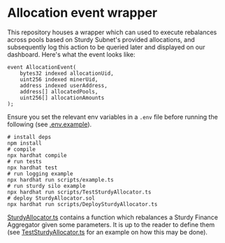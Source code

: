 # Allocation event wrapper

This repository houses a wrapper which can used to execute rebalances across pools based on Sturdy Subnet's provided allocations, and subsequently log this action to be queried later and displayed on our dashboard. Here's what the event looks like:

```solidity
event AllocationEvent(
    bytes32 indexed allocationUid,
    uint256 indexed minerUid,
    address indexed userAddress,
    address[] allocatedPools,
    uint256[] allocationAmounts
);
```

Ensure you set the relevant env variables in a `.env` file before running the following (see [.env.example](.env.example)).

```shell
# install deps
npm install
# compile
npx hardhat compile
# run tests
npx hardhat test
# run logging example
npx hardhat run scripts/example.ts
# run sturdy silo example
npx hardhat run scripts/TestSturdyAllocator.ts
# deploy SturdyAllocator.sol
npx hardhat run scripts/DeploySturdyAllocator.ts
```

[SturdyAllocator.ts](scripts/SturdyAllocator.ts) contains a function which rebalances a Sturdy Finance Aggregator given some parameters. It is up to the reader to define them (see [TestSturdyAllocator.ts](scripts/TestSturdyAllocator.ts) for an example on how this may be done).